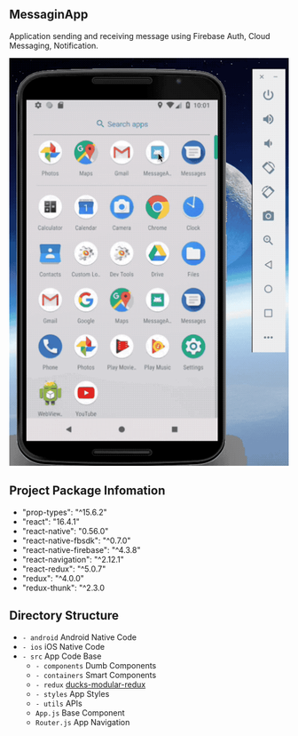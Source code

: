 ## MessaginApp
Application sending and receiving message using Firebase Auth, Cloud Messaging, Notification.

![Alt Text](./assets/Demo.gif)

## Project Package Infomation
- "prop-types": "^15.6.2"
- "react": "16.4.1"
- "react-native": "0.56.0"
- "react-native-fbsdk": "^0.7.0"
- "react-native-firebase": "^4.3.8"
- "react-navigation": "^2.12.1"
- "react-redux": "^5.0.7"
- "redux": "^4.0.0"
- "redux-thunk": "^2.3.0

## Directory Structure
- `- android` Android Native Code
- `- ios` iOS Native Code
- `- src` App Code Base
  - `- components` Dumb Components
  - `- containers` Smart Components
  - `- redux` [ducks-modular-redux](https://github.com/erikras/ducks-modular-redux)
  - `- styles` App Styles
  - `- utils` APIs
  - `App.js`  Base Component
  - `Router.js` App Navigation